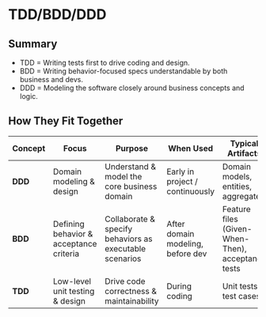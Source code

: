 # TDD/BDD/DDD

## Summary

- TDD = Writing tests first to drive coding and design.
- BDD = Writing behavior-focused specs understandable by both business and devs.
- DDD = Modeling the software closely around business concepts and logic.

## How They Fit Together

| Concept   | Focus                             | Purpose                                         | When Used                      | Typical Artifacts                        | Who’s Involved                    |
|-----------|-----------------------------------|-------------------------------------------------|--------------------------------|------------------------------------------|----------------------------------|
| **DDD**   | Domain modeling & design          | Understand & model the core business domain     | Early in project / continuously | Domain models, entities, aggregates     | Domain experts, architects, devs |
| **BDD**   | Defining behavior & acceptance criteria | Collaborate & specify behaviors as executable scenarios | After domain modeling, before dev | Feature files (Given-When-Then), acceptance tests | Business analysts, testers, devs |
| **TDD**   | Low-level unit testing & design   | Drive code correctness & maintainability        | During coding                   | Unit tests, test cases                   | Developers                        |
